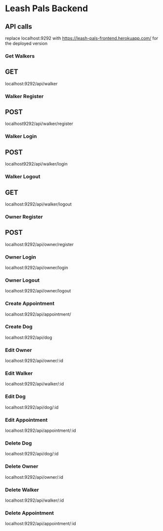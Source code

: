# Leash Pals Backend

## API calls
replace localhost:9292 with https://leash-pals-frontend.herokuapp.com/ for the deployed version

### Get Walkers
## GET
localhost:9292/api/walker
### Walker Register
## POST
localhost9292/api/walker/register
### Walker Login
## POST
localhost9292/api/walker/login
### Walker Logout
## GET
localhost:9292/api/walker/logout
### Owner Register
## POST
localhost:9292/api/owner/register
### Owner Login
localhost:9292/api/owner/login
### Owner Logout
localhost:9292/api/owner/logout
### Create Appointment
localhost:9292/api/appointment/
### Create Dog
localhost:9292/api/dog
### Edit Owner
localhost:9292/api/owner/:id
### Edit Walker
localhost:9292/api/walker/:id
### Edit Dog
localhost:9292/api/dog/:id
### Edit Appointment
localhost:9292/api/appointment/:id
### Delete Dog
localhost:9292/api/dog/:id
### Delete Owner
localhost:9292/api/owner/:id
### Delete Walker
localhost:9292/api/walker/:id
### Delete Appointment
localhost:9292/api/appointment/:id

